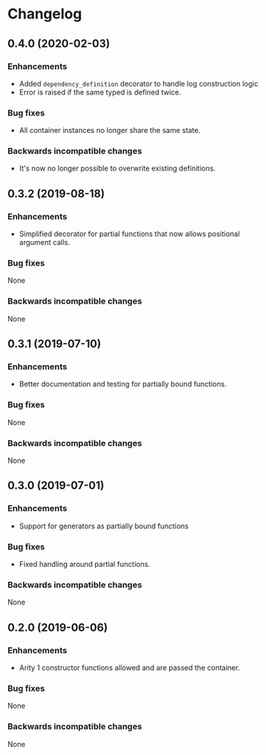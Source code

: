 # Changelog

## 0.4.0 (2020-02-03)

### Enhancements
* Added `dependency_definition` decorator to handle log construction logic
* Error is raised if the same typed is defined twice.

### Bug fixes
* All container instances no longer share the same state.

### Backwards incompatible changes
* It's now no longer possible to overwrite existing definitions.

## 0.3.2 (2019-08-18)

### Enhancements
* Simplified decorator for partial functions that now allows 
positional argument calls.

### Bug fixes
None

### Backwards incompatible changes
None

## 0.3.1 (2019-07-10)

### Enhancements
* Better documentation and testing for partially bound functions.

### Bug fixes
None

### Backwards incompatible changes
None

## 0.3.0 (2019-07-01)

### Enhancements
* Support for generators as partially bound functions

### Bug fixes
* Fixed handling around partial functions.

### Backwards incompatible changes
None

## 0.2.0 (2019-06-06)

### Enhancements
- Arity 1 constructor functions allowed and are passed the container.

### Bug fixes
None

### Backwards incompatible changes
None